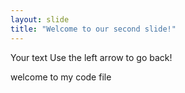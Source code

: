```yaml
---
layout: slide
title: "Welcome to our second slide!"
---
```

Your text
Use the left arrow to go back!


welcome to my code file
